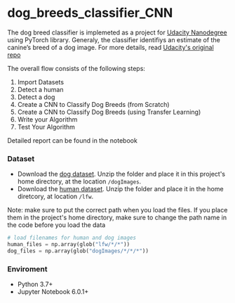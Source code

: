 # dog_breeds_classifier_CNN

The dog breed classifier is implemeted as a project for [Udacity Nanodegree](https://www.udacity.com/course/deep-learning-nanodegree--nd101) using PyTorch library. Generaly, the classifier identifiys an estimate of the canine’s breed of a dog image. For more details, read [Udacity's original repo](https://github.com/udacity/deep-learning-v2-pytorch/tree/master/project-dog-classification)

The overall flow consists of the following steps:

1. Import Datasets
2. Detect a human
3. Detect a dog
4. Create a CNN to Classify Dog Breeds (from Scratch)
5. Create a CNN to Classify Dog Breeds (using Transfer Learning)
6. Write your Algorithm
7. Test Your Algorithm

Detailed report can be found in the notebook

### Dataset
- Download the [dog dataset](https://s3-us-west-1.amazonaws.com/udacity-aind/dog-project/lfw.zip).  Unzip the folder and place it in this project's home directory, at the location `/dogImages`.
- Download the [human dataset](https://s3-us-west-1.amazonaws.com/udacity-aind/dog-project/lfw.zip).  Unzip the folder and place it in the home diretcory, at location `/lfw`.

Note: make sure to put the correct path when you load the files. If you place them in the project's home directory, make sure to change the path name in the code before you load the data

```python
# load filenames for human and dog images
human_files = np.array(glob("lfw/*/*"))
dog_files = np.array(glob("dogImages/*/*/*"))
```

### Enviroment 

- Python 3.7+ 
- Jupyter Notebook 6.0.1+ 


